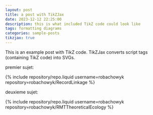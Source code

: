 ```yaml
---
layout: post
title: a post with TikZJax
date: 2023-12-12 22:25:00
description: this is what included TikZ code could look like
tags: formatting diagrams
categories: sample-posts
tikzjax: true
---
```


This is an example post with TikZ code. TikZJax converts script tags (containing TikZ code) into SVGs.

<script type="text/tikz">
\begin{tikzpicture}
    \draw[red,fill=black!60!red] (0,0) circle [radius=1.5];
    \draw[green,fill=black!60!green] (0,0) circle [x radius=1.5cm, y radius=10mm];
    \draw[blue,fill=black!60!blue] (0,0) circle [x radius=1cm, y radius=5mm, rotate=30];
\end{tikzpicture}
</script>

premier sujet:
<div class="repositories d-flex flex-wrap flex-md-row flex-column justify-content-between align-items-center">
    {% include repository/repo.liquid username=robachowyk repository=robachowyk/RecordLinkage %}
</div>

deuxieme sujet:
<div class="repositories d-flex flex-wrap flex-md-row flex-column justify-content-between align-items-center">
    {% include repository/repo.liquid username=robachowyk repository=robachowyk/RMTTheoreticalEcology %}
</div>
